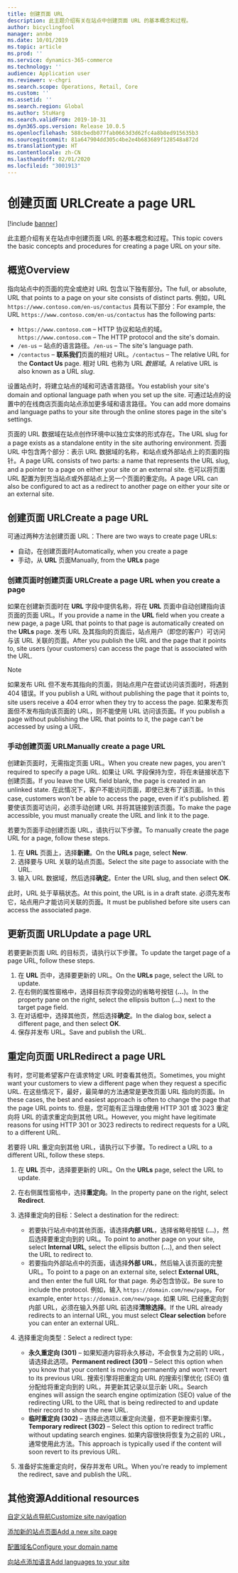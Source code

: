 ```yaml
---
title: 创建页面 URL
description: 此主题介绍有关在站点中创建页面 URL 的基本概念和过程。
author: bicyclingfool
manager: annbe
ms.date: 10/01/2019
ms.topic: article
ms.prod: ''
ms.service: dynamics-365-commerce
ms.technology: ''
audience: Application user
ms.reviewer: v-chgri
ms.search.scope: Operations, Retail, Core
ms.custom: ''
ms.assetid: ''
ms.search.region: Global
ms.author: StuHarg
ms.search.validFrom: 2019-10-31
ms.dyn365.ops.version: Release 10.0.5
ms.openlocfilehash: 588cbedb077fab0663d3d62fc4a8b8ed915635b3
ms.sourcegitcommit: 81a647904dd305c4be2e4b683689f128548a872d
ms.translationtype: HT
ms.contentlocale: zh-CN
ms.lasthandoff: 02/01/2020
ms.locfileid: "3001913"
---
```

# <a name="create-a-page-url"></a><span data-ttu-id="05c87-103">创建页面 URL</span><span class="sxs-lookup"><span data-stu-id="05c87-103">Create a page URL</span></span>


[!include [banner](includes/banner.md)]

<span data-ttu-id="05c87-104">此主题介绍有关在站点中创建页面 URL 的基本概念和过程。</span><span class="sxs-lookup"><span data-stu-id="05c87-104">This topic covers the basic concepts and procedures for creating a page URL on your site.</span></span>

## <a name="overview"></a><span data-ttu-id="05c87-105">概览</span><span class="sxs-lookup"><span data-stu-id="05c87-105">Overview</span></span>

<span data-ttu-id="05c87-106">指向站点中的页面的完全或绝对 URL 包含以下独有部分。</span><span class="sxs-lookup"><span data-stu-id="05c87-106">The full, or absolute, URL that points to a page on your site consists of distinct parts.</span></span> <span data-ttu-id="05c87-107">例如，URL `https://www.contoso.com/en-us/contactus` 具有以下部分：</span><span class="sxs-lookup"><span data-stu-id="05c87-107">For example, the URL `https://www.contoso.com/en-us/contactus` has the following parts:</span></span>

- <span data-ttu-id="05c87-108">`https://www.contoso.com` – HTTP 协议和站点的域。</span><span class="sxs-lookup"><span data-stu-id="05c87-108">`https://www.contoso.com` – The HTTP protocol and the site's domain.</span></span>
- <span data-ttu-id="05c87-109">`/en-us` – 站点的语言路径。</span><span class="sxs-lookup"><span data-stu-id="05c87-109">`/en-us` – The site's language path.</span></span>
- <span data-ttu-id="05c87-110">`/contactus` – **联系我们**页面的相对 URL。</span><span class="sxs-lookup"><span data-stu-id="05c87-110">`/contactus` – The relative URL for the **Contact Us** page.</span></span> <span data-ttu-id="05c87-111">相对 URL 也称为 URL *数据域*。</span><span class="sxs-lookup"><span data-stu-id="05c87-111">A relative URL is also known as a URL *slug*.</span></span>

<span data-ttu-id="05c87-112">设置站点时，将建立站点的域和可选语言路径。</span><span class="sxs-lookup"><span data-stu-id="05c87-112">You establish your site's domain and optional language path when you set up the site.</span></span> <span data-ttu-id="05c87-113">可通过站点的设置中的在线商店页面向站点添加更多域和语言路径。</span><span class="sxs-lookup"><span data-stu-id="05c87-113">You can add more domains and language paths to your site through the online stores page in the site's settings.</span></span>

<span data-ttu-id="05c87-114">页面的 URL 数据域在站点创作环境中以独立实体的形式存在。</span><span class="sxs-lookup"><span data-stu-id="05c87-114">The URL slug for a page exists as a standalone entity in the site authoring environment.</span></span> <span data-ttu-id="05c87-115">页面 URL 中包含两个部分：表示 URL 数据域的名称，和站点或外部站点上的页面的指针。</span><span class="sxs-lookup"><span data-stu-id="05c87-115">A page URL consists of two parts: a name that represents the URL slug, and a pointer to a page on either your site or an external site.</span></span> <span data-ttu-id="05c87-116">也可以将页面 URL 配置为到充当站点或外部站点上另一个页面的重定向。</span><span class="sxs-lookup"><span data-stu-id="05c87-116">A page URL can also be configured to act as a redirect to another page on either your site or an external site.</span></span>

## <a name="create-a-page-url"></a><span data-ttu-id="05c87-117">创建页面 URL</span><span class="sxs-lookup"><span data-stu-id="05c87-117">Create a page URL</span></span>

<span data-ttu-id="05c87-118">可通过两种方法创建页面 URL：</span><span class="sxs-lookup"><span data-stu-id="05c87-118">There are two ways to create page URLs:</span></span>

- <span data-ttu-id="05c87-119">自动，在创建页面时</span><span class="sxs-lookup"><span data-stu-id="05c87-119">Automatically, when you create a page</span></span>
- <span data-ttu-id="05c87-120">手动，从 **URL** 页面</span><span class="sxs-lookup"><span data-stu-id="05c87-120">Manually, from the **URLs** page</span></span>

### <a name="create-a-page-url-when-you-create-a-page"></a><span data-ttu-id="05c87-121">创建页面时创建页面 URL</span><span class="sxs-lookup"><span data-stu-id="05c87-121">Create a page URL when you create a page</span></span>

<span data-ttu-id="05c87-122">如果在创建新页面时在 **URL** 字段中提供名称，将在 **URL** 页面中自动创建指向该页面的页面 URL。</span><span class="sxs-lookup"><span data-stu-id="05c87-122">If you provide a name in the **URL** field when you create a new page, a page URL that points to that page is automatically created on the **URLs** page.</span></span> <span data-ttu-id="05c87-123">发布 URL 及其指向的页面后，站点用户（即您的客户）可访问与该 URL 关联的页面。</span><span class="sxs-lookup"><span data-stu-id="05c87-123">After you publish the URL and the page that it points to, site users (your customers) can access the page that is associated with the URL.</span></span>

> [!NOTE]
> <span data-ttu-id="05c87-124">如果发布 URL 但不发布其指向的页面，则站点用户在尝试访问该页面时，将遇到 404 错误。</span><span class="sxs-lookup"><span data-stu-id="05c87-124">If you publish a URL without publishing the page that it points to, site users receive a 404 error when they try to access the page.</span></span> <span data-ttu-id="05c87-125">如果发布页面但不发布指向该页面的 URL，则不能使用 URL 访问该页面。</span><span class="sxs-lookup"><span data-stu-id="05c87-125">If you publish a page without publishing the URL that points to it, the page can't be accessed by using a URL.</span></span>

### <a name="manually-create-a-page-url"></a><span data-ttu-id="05c87-126">手动创建页面 URL</span><span class="sxs-lookup"><span data-stu-id="05c87-126">Manually create a page URL</span></span>

<span data-ttu-id="05c87-127">创建新页面时，无需指定页面 URL。</span><span class="sxs-lookup"><span data-stu-id="05c87-127">When you create new pages, you aren't required to specify a page URL.</span></span> <span data-ttu-id="05c87-128">如果让 URL 字段保持为空，将在未链接状态下创建页面。</span><span class="sxs-lookup"><span data-stu-id="05c87-128">If you leave the URL field blank, the page is created in an unlinked state.</span></span> <span data-ttu-id="05c87-129">在此情况下，客户不能访问页面，即使已发布了该页面。</span><span class="sxs-lookup"><span data-stu-id="05c87-129">In this case, customers won't be able to access the page, even if it's published.</span></span> <span data-ttu-id="05c87-130">若要使该页面可访问，必须手动创建 URL 并将其链接到该页面。</span><span class="sxs-lookup"><span data-stu-id="05c87-130">To make the page accessible, you must manually create the URL and link it to the page.</span></span>

<span data-ttu-id="05c87-131">若要为页面手动创建页面 URL，请执行以下步骤。</span><span class="sxs-lookup"><span data-stu-id="05c87-131">To manually create the page URL for a page, follow these steps.</span></span>

1. <span data-ttu-id="05c87-132">在 **URL** 页面上，选择**新建**。</span><span class="sxs-lookup"><span data-stu-id="05c87-132">On the **URLs** page, select **New**.</span></span>
1. <span data-ttu-id="05c87-133">选择要与 URL 关联的站点页面。</span><span class="sxs-lookup"><span data-stu-id="05c87-133">Select the site page to associate with the URL.</span></span>
1. <span data-ttu-id="05c87-134">输入 URL 数据域，然后选择**确定**。</span><span class="sxs-lookup"><span data-stu-id="05c87-134">Enter the URL slug, and then select **OK**.</span></span>

<span data-ttu-id="05c87-135">此时，URL 处于草稿状态。</span><span class="sxs-lookup"><span data-stu-id="05c87-135">At this point, the URL is in a draft state.</span></span> <span data-ttu-id="05c87-136">必须先发布它，站点用户才能访问关联的页面。</span><span class="sxs-lookup"><span data-stu-id="05c87-136">It must be published before site users can access the associated page.</span></span>

## <a name="update-a-page-url"></a><span data-ttu-id="05c87-137">更新页面 URL</span><span class="sxs-lookup"><span data-stu-id="05c87-137">Update a page URL</span></span>

<span data-ttu-id="05c87-138">若要更新页面 URL 的目标页，请执行以下步骤。</span><span class="sxs-lookup"><span data-stu-id="05c87-138">To update the target page of a page URL, follow these steps.</span></span>

1. <span data-ttu-id="05c87-139">在 **URL** 页中，选择要更新的 URL。</span><span class="sxs-lookup"><span data-stu-id="05c87-139">On the **URLs** page, select the URL to update.</span></span>
1. <span data-ttu-id="05c87-140">在右侧的属性窗格中，选择目标页字段旁边的省略号按钮 (**...**)。</span><span class="sxs-lookup"><span data-stu-id="05c87-140">In the property pane on the right, select the ellipsis button (**...**) next to the target page field.</span></span>
1. <span data-ttu-id="05c87-141">在对话框中，选择其他页，然后选择**确定**。</span><span class="sxs-lookup"><span data-stu-id="05c87-141">In the dialog box, select a different page, and then select **OK**.</span></span>
1. <span data-ttu-id="05c87-142">保存并发布 URL。</span><span class="sxs-lookup"><span data-stu-id="05c87-142">Save and publish the URL.</span></span>

## <a name="redirect-a-page-url"></a><span data-ttu-id="05c87-143">重定向页面 URL</span><span class="sxs-lookup"><span data-stu-id="05c87-143">Redirect a page URL</span></span>

<span data-ttu-id="05c87-144">有时，您可能希望客户在请求特定 URL 时查看其他页。</span><span class="sxs-lookup"><span data-stu-id="05c87-144">Sometimes, you might want your customers to view a different page when they request a specific URL.</span></span> <span data-ttu-id="05c87-145">在这些情况下，最好，最简单的方法通常是更改页面 URL 指向的页面。</span><span class="sxs-lookup"><span data-stu-id="05c87-145">In these cases, the best and easiest approach is often to change the page that the page URL points to.</span></span> <span data-ttu-id="05c87-146">但是，您可能有正当理由使用 HTTP 301 或 3023 重定向将 URL 的请求重定向到其他 URL。</span><span class="sxs-lookup"><span data-stu-id="05c87-146">However, you might have legitimate reasons for using HTTP 301 or 3023 redirects to redirect requests for a URL to a different URL.</span></span>

<span data-ttu-id="05c87-147">若要将 URL 重定向到其他 URL，请执行以下步骤。</span><span class="sxs-lookup"><span data-stu-id="05c87-147">To redirect a URL to a different URL, follow these steps.</span></span>

1. <span data-ttu-id="05c87-148">在 **URL** 页中，选择要更新的 URL。</span><span class="sxs-lookup"><span data-stu-id="05c87-148">On the **URLs** page, select the URL to update.</span></span>
1. <span data-ttu-id="05c87-149">在右侧属性窗格中，选择**重定向**。</span><span class="sxs-lookup"><span data-stu-id="05c87-149">In the property pane on the right, select **Redirect**.</span></span>
1. <span data-ttu-id="05c87-150">选择重定向的目标：</span><span class="sxs-lookup"><span data-stu-id="05c87-150">Select a destination for the redirect:</span></span>

    - <span data-ttu-id="05c87-151">若要执行站点中的其他页面，请选择**内部 URL**，选择省略号按钮 (**...**)，然后选择要重定向到的 URL。</span><span class="sxs-lookup"><span data-stu-id="05c87-151">To point to another page on your site, select **Internal URL**, select the ellipsis button (**...**), and then select the URL to redirect to.</span></span>
    - <span data-ttu-id="05c87-152">若要指向外部站点中的页面，请选择**外部 URL**，然后输入该页面的完整 URL。</span><span class="sxs-lookup"><span data-stu-id="05c87-152">To point to a page on an external site, select **External URL**, and then enter the full URL for that page.</span></span> <span data-ttu-id="05c87-153">务必包含协议。</span><span class="sxs-lookup"><span data-stu-id="05c87-153">Be sure to include the protocol.</span></span> <span data-ttu-id="05c87-154">例如，输入 `https://domain.com/new/page`。</span><span class="sxs-lookup"><span data-stu-id="05c87-154">For example, enter `https://domain.com/new/page`.</span></span> <span data-ttu-id="05c87-155">如果 URL 已经重定向到内部 URL，必须在输入外部 URL 前选择**清除选择**。</span><span class="sxs-lookup"><span data-stu-id="05c87-155">If the URL already redirects to an internal URL, you must select **Clear selection** before you can enter an external URL.</span></span>

1. <span data-ttu-id="05c87-156">选择重定向类型：</span><span class="sxs-lookup"><span data-stu-id="05c87-156">Select a redirect type:</span></span>

    - <span data-ttu-id="05c87-157">**永久重定向 (301)** – 如果知道内容将永久移动，不会恢复为之前的 URL，请选择此选项。</span><span class="sxs-lookup"><span data-stu-id="05c87-157">**Permanent redirect (301)** – Select this option when you know that your content is moving permanently and won't revert to its previous URL.</span></span> <span data-ttu-id="05c87-158">搜索引擎将把重定向 URL 的搜索引擎优化 (SEO) 值分配给将重定向到的 URL，并更新其记录以显示新 URL。</span><span class="sxs-lookup"><span data-stu-id="05c87-158">Search engines will assign the search engine optimization (SEO) value of the redirecting URL to the URL that is being redirected to and update their record to show the new URL.</span></span> 
    - <span data-ttu-id="05c87-159">**临时重定向 (302)** – 选择此选项以重定向流量，但不更新搜索引擎。</span><span class="sxs-lookup"><span data-stu-id="05c87-159">**Temporary redirect (302)** – Select this option to redirect traffic without updating search engines.</span></span> <span data-ttu-id="05c87-160">如果内容很快将恢复为之前的 URL，通常使用此方法。</span><span class="sxs-lookup"><span data-stu-id="05c87-160">This approach is typically used if the content will soon revert to its previous URL.</span></span>

1. <span data-ttu-id="05c87-161">准备好实施重定向时，保存并发布 URL。</span><span class="sxs-lookup"><span data-stu-id="05c87-161">When you're ready to implement the redirect, save and publish the URL.</span></span>

## <a name="additional-resources"></a><span data-ttu-id="05c87-162">其他资源</span><span class="sxs-lookup"><span data-stu-id="05c87-162">Additional resources</span></span>

[<span data-ttu-id="05c87-163">自定义站点导航</span><span class="sxs-lookup"><span data-stu-id="05c87-163">Customize site navigation</span></span>](customize-site-navigation.md)

[<span data-ttu-id="05c87-164">添加新的站点页面</span><span class="sxs-lookup"><span data-stu-id="05c87-164">Add a new site page</span></span>](add-new-page.md)

[<span data-ttu-id="05c87-165">配置域名</span><span class="sxs-lookup"><span data-stu-id="05c87-165">Configure your domain name</span></span>](configure-your-domain-name.md)

[<span data-ttu-id="05c87-166">向站点添加语言</span><span class="sxs-lookup"><span data-stu-id="05c87-166">Add languages to your site</span></span>](add-languages-to-site.md)
